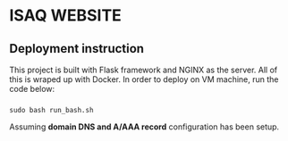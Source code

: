 # ISAQ WEBSITE
## Deployment instruction
This project is built with Flask framework and NGINX as the server. All of this is wraped up with Docker. In order to deploy on VM machine, run the code below:
###
    sudo bash run_bash.sh
Assuming <b>domain DNS and A/AAA record</b> configuration has been setup.
